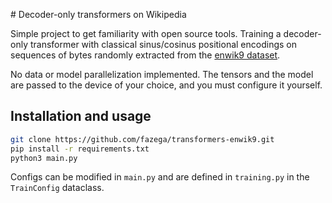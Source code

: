 # Decoder-only transformers on Wikipedia

Simple project to get familiarity with open source tools. Training a
decoder-only transformer with classical sinus/cosinus positional encodings on
sequences of bytes randomly extracted from the
[enwik9 dataset](https://mattmahoney.net/dc/enwik9.zip).

No data or model parallelization implemented. The tensors and the model are
passed to the device of your choice, and you must configure it yourself.

## Installation and usage

```bash
git clone https://github.com/fazega/transformers-enwik9.git
pip install -r requirements.txt
python3 main.py
```

Configs can be modified in `main.py` and are defined in `training.py` in the
`TrainConfig` dataclass.
